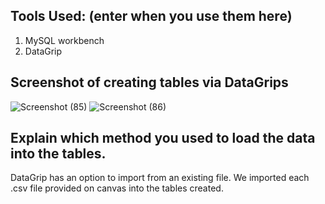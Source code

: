 ## Tools Used: (enter when you use them here)
1. MySQL workbench
2. DataGrip

## Screenshot of creating tables via DataGrips
![Screenshot (85)](https://user-images.githubusercontent.com/81663980/194943354-bc607c10-a13e-4dae-b76d-685e54593955.png)
![Screenshot (86)](https://user-images.githubusercontent.com/81663980/194943366-50d580da-ed87-4147-9ada-b9c350ec79b2.png)


 ## Explain which method you used to load the data into the tables.
 DataGrip has an option to import from an existing file. We imported each .csv file provided on canvas into the tables created.
